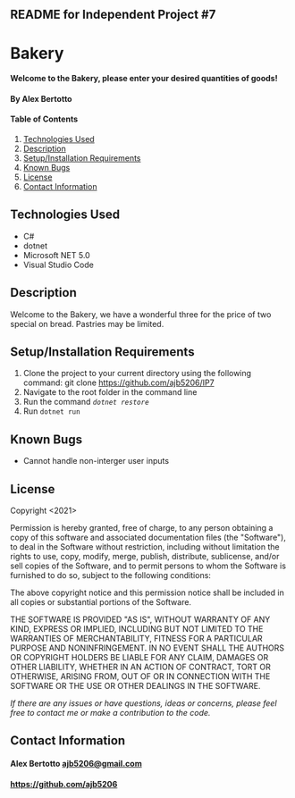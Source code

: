 ## README for Independent Project #7

# Bakery

#### Welcome to the Bakery, please enter your desired quantities of goods!

#### **By Alex Bertotto**
#### Table of Contents

1. [Technologies Used](#technologies)
2. [Description](#description)
3. [Setup/Installation Requirements](#setup/install)
4. [Known Bugs](#knownbugs)
5. [License](#license)
6. [Contact Information](#contact)

## Technologies Used <a id="technologies"></a>


* C#
* dotnet
* Microsoft NET 5.0
* Visual Studio Code

## Description <a id="description"></a>

Welcome to the Bakery, we have a wonderful three for the price of two special on bread. Pastries may be limited.

## Setup/Installation Requirements <a id="setup/install"></a>


1. Clone the project to your current directory using the following command: git clone https://github.com/ajb5206/IP7
2. Navigate to the root folder in the command line
3. Run the command _`dotnet restore`_
4. Run `dotnet run`


## Known Bugs <a id="knownbugs"></a>
* Cannot handle non-interger user inputs

## License
Copyright <2021> <MIT>

Permission is hereby granted, free of charge, to any person obtaining a copy of this software and associated documentation files (the "Software"), to deal in the Software without restriction, including without limitation the rights to use, copy, modify, merge, publish, distribute, sublicense, and/or sell copies of the Software, and to permit persons to whom the Software is furnished to do so, subject to the following conditions:

The above copyright notice and this permission notice shall be included in all copies or substantial portions of the Software.

THE SOFTWARE IS PROVIDED "AS IS", WITHOUT WARRANTY OF ANY KIND, EXPRESS OR IMPLIED, INCLUDING BUT NOT LIMITED TO THE WARRANTIES OF MERCHANTABILITY, FITNESS FOR A PARTICULAR PURPOSE AND NONINFRINGEMENT. IN NO EVENT SHALL THE AUTHORS OR COPYRIGHT HOLDERS BE LIABLE FOR ANY CLAIM, DAMAGES OR OTHER LIABILITY, WHETHER IN AN ACTION OF CONTRACT, TORT OR OTHERWISE, ARISING FROM, OUT OF OR IN CONNECTION WITH THE SOFTWARE OR THE USE OR OTHER DEALINGS IN THE SOFTWARE.

_If there are any issues or have questions, ideas or concerns, please feel free to contact me or make a contribution to the code._

## Contact Information <a id="contact"></a>
#### Alex Bertotto ajb5206@gmail.com 
#### https://github.com/ajb5206